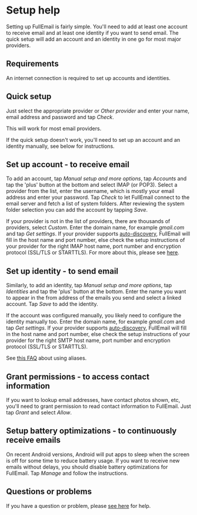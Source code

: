# Setup help

Setting up FullEmail is fairly simple.
You'll need to add at least one account to receive email and at least one identity if you want to send email.
The quick setup will add an account and an identity in one go for most major providers.


## Requirements

An internet connection is required to set up accounts and identities.


## Quick setup

Just select the appropriate provider or *Other provider* and enter your name, email address and password and tap *Check*.

This will work for most email providers.

If the quick setup doesn't work, you'll need to set up an account and an identity manually, see below for instructions.


## Set up account - to receive email

To add an account, tap *Manual setup and more options*, tap *Accounts* and tap the 'plus' button at the bottom and select IMAP (or POP3).
Select a provider from the list, enter the username, which is mostly your email address and enter your password.
Tap *Check* to let FullEmail connect to the email server and fetch a list of system folders.
After reviewing the system folder selection you can add the account by tapping *Save*.

If your provider is not in the list of providers, there are thousands of providers, select *Custom*.
Enter the domain name, for example *gmail.com* and tap *Get settings*.
If your provider supports [auto-discovery](https://tools.ietf.org/html/rfc6186), FullEmail will fill in the host name and port number,
else check the setup instructions of your provider for the right IMAP host name, port number and encryption protocol (SSL/TLS or STARTTLS).
For more about this, please see [here](https://github.com/M66B/FullEmail/blob/master/FAQ.md#authorizing-accounts).


## Set up identity - to send email

Similarly, to add an identity, tap *Manual setup and more options*, tap *Identities* and tap the 'plus' button at the bottom.
Enter the name you want to appear in the from address of the emails you send and select a linked account.
Tap *Save* to add the identity.

If the account was configured manually, you likely need to configure the identity manually too.
Enter the domain name, for example *gmail.com* and tap *Get settings*.
If your provider supports [auto-discovery](https://tools.ietf.org/html/rfc6186), FullEmail will fill in the host name and port number,
else check the setup instructions of your provider for the right SMTP host name, port number and encryption protocol (SSL/TLS or STARTTLS).

See [this FAQ](https://github.com/M66B/FullEmail/blob/master/FAQ.md#FAQ9) about using aliases.


## Grant permissions - to access contact information

If you want to lookup email addresses, have contact photos shown, etc, you'll need to grant permission to read contact information to FullEmail.
Just tap *Grant* and select *Allow*.


## Setup battery optimizations - to continuously receive emails

On recent Android versions, Android will put apps to sleep when the screen is off for some time to reduce battery usage.
If you want to receive new emails without delays, you should disable battery optimizations for FullEmail.
Tap *Manage* and follow the instructions.


## Questions or problems

If you have a question or problem, please [see here](https://github.com/M66B/FullEmail/blob/master/FAQ.md) for help.
